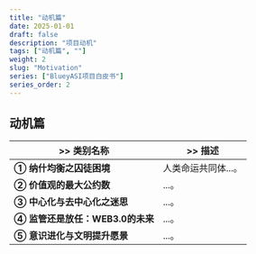 ```yaml
---
title: "动机篇"
date: 2025-01-01
draft: false
description: "项目动机"
tags: ["动机篇", ""]
weight: 2
slug: "Motivation"
series: ["BlueyASI项目白皮书"]
series_order: 2
---
```


## 动机篇
<!-- Markdown表格头 -->
|>> 类别名称    | >> 描述                                                                                                                        
|--------------|--------------------------------------------------------------------------------------------------------------------------- 
|<span style="white-space: nowrap;">**① 纳什均衡之囚徒困境** </span>| 人类命运共同体...。
|<span style="white-space: nowrap;">**② 价值观的最大公约数** </span>| ...。      
|<span style="white-space: nowrap;">**③ 中心化与去中心化之迷思** </span>| ...。  
|<span style="white-space: nowrap;">**④ 监管还是放任：WEB3.0的未来** </span>| ...。
|<span style="white-space: nowrap;">**⑤ 意识进化与文明提升愿景** </span>| ...。
<!-- Markdown表格尾 -->




















































































































